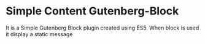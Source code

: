 
# Simple Content Gutenberg-Block

It is a Simple Gutenberg Block plugin created using ES5.
When block is used it display a static message
